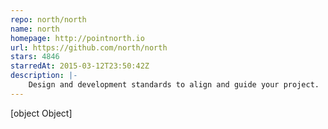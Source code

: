 ```yaml
---
repo: north/north
name: north
homepage: http://pointnorth.io
url: https://github.com/north/north
stars: 4846
starredAt: 2015-03-12T23:50:42Z
description: |-
    Design and development standards to align and guide your project.
---
```


[object Object]
